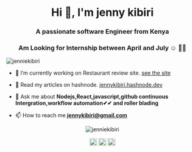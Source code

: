<h1 align="center">Hi 👋, I'm jenny kibiri</h1>
<h3 align="center">A passionate software Engineer from Kenya</h3>
<h3 align="center">Am Looking for Internship between April and July ☺ 👩‍💻</h3>

<p align="left"> <img src="https://komarev.com/ghpvc/?username=jenniekibiri" alt="jenniekibiri" /> </p>

- 🔭 I’m currently working on Restaurant review site.
[see the site](https://desolate-reef-46020.herokuapp.com/)

- 📝 Read my articles on hashnode.
[jennykibiri.hashnode.dev](https://jennykibiri.hashnode.dev/)

- 💬 Ask me about **Nodejs,React,javascript,github continuous Intergration,workflow automation✔✔ and roller blading**

- 📫 How to reach me **jennykibiri@gmail.com**

<p align="center"> <img src="https://github-readme-stats.vercel.app/api?username=jenniekibiri&show_icons=true" alt="jenniekibiri" /> </p>

<p align="center">
<a href="https://twitter.com/kibiri_jenny" target="blank"><img align="center" src="https://cdn.jsdelivr.net/npm/simple-icons@3.0.1/icons/twitter.svg" alt="kibiri_jenny" height="20" width="20" /></a>
<a href="https://linkedin.com/in/jeniffer-kibiri-025ab8146" target="blank"><img align="center" src="https://cdn.jsdelivr.net/npm/simple-icons@3.0.1/icons/linkedin.svg" alt="jeniffer-kibiri-025ab8146" height="20" width="20" /></a>
<a href="https://fb.com/jeniffer kibiri" target="blank"><img align="center" src="https://cdn.jsdelivr.net/npm/simple-icons@3.0.1/icons/facebook.svg" alt="jeniffer kibiri" height="20" width="20" /></a>
</p>
